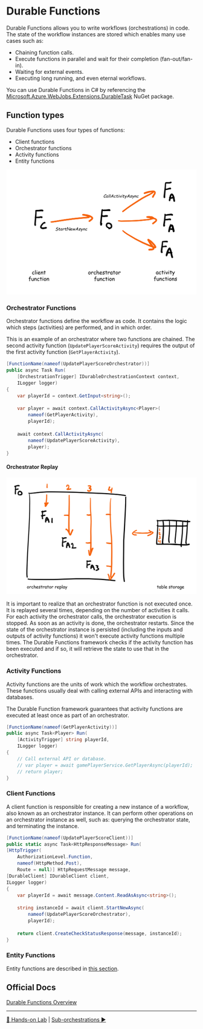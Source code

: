 # Durable Functions

Durable Functions allows you to write workflows (orchestrations) in code. The state of the workflow instances are stored which enables many use cases such as:

- Chaining function calls.
- Execute functions in parallel and wait for their completion (fan-out/fan-in).
- Waiting for external events.
- Executing long running, and even eternal workflows.

You can use Durable Functions in C# by referencing the [Microsoft.Azure.WebJobs.Extensions.DurableTask](https://www.nuget.org/packages/Microsoft.Azure.WebJobs.Extensions.DurableTask) NuGet package.

## Function types

Durable Functions uses four types of functions:

- Client functions
- Orchestrator functions
- Activity functions
- Entity functions

![Durable Function Types](../diagrams/durablefunction_types.png)

### Orchestrator Functions

Orchestrator functions define the workflow as code. It contains the logic which steps (activities) are performed, and in which order.

This is an example of an orchestrator where two functions are chained. The second activity function (`UpdatePlayerScoreActivity`) requires the output of the first activity function (`GetPlayerActivity`).

```csharp
[FunctionName(nameof(UpdatePlayerScoreOrchestrator))]
public async Task Run(
    [OrchestrationTrigger] IDurableOrchestrationContext context,
    ILogger logger)
{
    var playerId = context.GetInput<string>();

    var player = await context.CallActivityAsync<Player>(
        nameof(GetPlayerActivity),
        playerId);
    
    await context.CallActivityAsync(
        nameof(UpdatePlayerScoreActivity),
        player);
}
```

#### Orchestrator Replay

![Orchestrator Replay](../diagrams/orchestrator_replay.png)

It is important to realize that an orchestrator function is not executed once. It is replayed several times, depending on the number of activities it calls. For each activity the orchestrator calls, the orchestrator execution is stopped. As soon as an activity is done, the orchestrator restarts. Since the state of the orchestrator instance is persisted (including the inputs and outputs of activity functions) it won't execute activity functions multiple times. The Durable Functions framework checks if the activity function has been executed and if so, it will retrieve the state to use that in the orchestrator.

### Activity Functions

Activity functions are the units of work which the workflow orchestrates. These functions usually deal with calling external APIs and interacting with databases.

The Durable Function framework guarantees that activity functions are executed at least once as part of an orchestrator.

```csharp
[FunctionName(nameof(GetPlayerActivity))]
public async Task<Player> Run(
    [ActivityTrigger] string playerId,
    ILogger logger)
{
    // Call external API or database.
    // var player = await gamePlayerService.GetPlayerAsync(playerId);
    // return player;
}
```

### Client Functions

A client function is responsible for creating a new instance of a workflow, also known as an orchestrator instance. It can perform other operations on an orchestrator instance as well, such as: querying the orchestrator state, and terminating the instance.

```csharp
[FunctionName(nameof(UpdatePlayerScoreClient))]
public static async Task<HttpResponseMessage> Run(
[HttpTrigger(
    AuthorizationLevel.Function,
    nameof(HttpMethod.Post),
    Route = null)] HttpRequestMessage message,
[DurableClient] IDurableClient client,
ILogger logger)
{
    var playerId = await message.Content.ReadAsAsync<string>();

    string instanceId = await client.StartNewAsync(
        nameof(UpdatePlayerScoreOrchestrator),
        playerId);

    return client.CreateCheckStatusResponse(message, instanceId);
}
```

### Entity Functions

Entity functions are described in [this section](statefulentities.md).

## Official Docs

[Durable Functions Overview](https://docs.microsoft.com/en-us/azure/azure-functions/durable/durable-functions-overview?tabs=csharp)

---
[🔼 Hands-on Lab](notifysupport.md) | [Sub-orchestrations ▶](suborchestrations.md)
